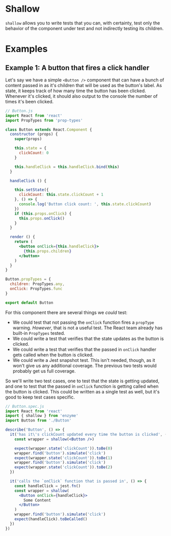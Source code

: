 # Shallow
`shallow` allows you to write tests that you can, with certainty, test only the behavior of the component under test and not indirectly testing its children.

# Examples
## Example 1: A button that fires a click handler
Let's say we have a simple `<Button />` component that can have a bunch of content passed in as it's children that will be used as the button's label. As state, it keeps track of how many time the button has been clicked. Whenever it's clicked, it should also output to the console the number of times it's been clicked.

```jsx
// Button.js
import React from 'react'
import PropTypes from 'prop-types'

class Button extends React.Component {
  constructor (props) {
    super(props)

    this.state = {
      clickCount: 0
    }

    this.handleClick = this.handleClick.bind(this)
  }

  handleClick () {

    this.setState({
      clickCount: this.state.clickCount + 1
    }, () => {
      console.log('Button click count: ', this.state.clickCount)
    })
    if (this.props.onClick) {
      this.props.onClick()
    }
  }

  render () {
    return (
      <button onClick={this.handleClick}>
        {this.props.children}
      </button>
    )
  }
}

Button.propTypes = {
  children: PropTypes.any,
  onClick: PropTypes.func
}

export default Button

```

For this component there are several things we _could_ test:
- We could test that not passing the `onClick` function fires a `propType` warning. _However_, that is not a useful test. The React team already has built-in `PropTypes` tested.
- We could write a test that verifies that the state updates as the button is clicked.
- We could write a test that verifies that the passed in `onClick` handler gets called when the button is clicked.
- We could write a Jest snapshot test. This isn't needed, though, as it won't give us any additional coverage. The previous two tests would probably get us full coverage.

So we'll write two test cases, one to test that the state is getting updated, and one to test that the passed in `onClick` function is getting called when the button is clicked. This could be written as a single test as well, but it's good to keep test cases specific.

```jsx
// Button.spec.js
import React from 'react'
import { shallow } from 'enzyme'
import Button from './Button'

describe('Button', () => {
  it('has it\'s clickCount updated every time the button is clicked', () => {
    const wrapper = shallow(<Button />)

    expect(wrapper.state('clickCount')).toBe(0)
    wrapper.find('button').simulate('click')
    expect(wrapper.state('clickCount')).toBe(1)
    wrapper.find('button').simulate('click')
    expect(wrapper.state('clickCount')).toBe(2)
  })

  it('calls the `onClick` function that is passed in', () => {
    const handleClick = jest.fn()
    const wrapper = shallow(
      <Button onClick={handleClick}>
        Some Content
      </Button>
    )
    wrapper.find('button').simulate('click')
    expect(handleClick).toBeCalled()
  })
})
```